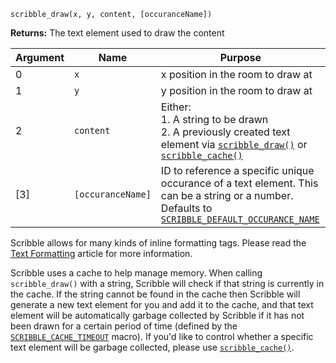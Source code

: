 `scribble_draw(x, y, content, [occuranceName])`

**Returns:** The text element used to draw the content

|Argument|Name           |Purpose                                                                   |
|--------|---------------|--------------------------------------------------------------------------|
|0       |`x`            |x position in the room to draw at                                         |
|1       |`y`            |y position in the room to draw at                                         |
|2       |`content`      |Either:<br>1. A string to be drawn<br>2. A previously created text element via [`scribble_draw()`](https://github.com/JujuAdams/ScribbleOldDocs/wiki/(6.0.0)-scribble_draw) or [`scribble_cache()`](https://github.com/JujuAdams/ScribbleOldDocs/wiki/(6.0.0)-scribble_cache)|
|[3]     |`[occuranceName]`|ID to reference a specific unique occurance of a text element. This can be a string or a number. Defaults to [`SCRIBBLE_DEFAULT_OCCURANCE_NAME`](__scribble_macros)|

Scribble allows for many kinds of inline formatting tags. Please read the [Text Formatting](text-formatting) article for more information.

Scribble uses a cache to help manage memory. When calling `scribble_draw()` with a string, Scribble will check if that string is currently in the cache. If the string cannot be found in the cache then Scribble will generate a new text element for you and add it to the cache, and that text element will be automatically garbage collected by Scribble if it has not been drawn for a certain period of time (defined by the [`SCRIBBLE_CACHE_TIMEOUT`](__scribble_macros) macro). If you'd like to control whether a specific text element will be garbage collected, please use [`scribble_cache()`](scribble_cache).
